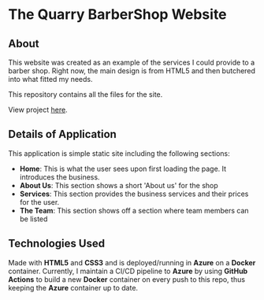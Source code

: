 # The Quarry BarberShop Website

## About
This website was created as an example of the services I could provide to a barber shop. Right now, the main design is from HTML5 and then butchered into what fitted my needs.

This repository contains all the files for the site.

View project [here](https://quarrywebapp.azurewebsites.net/).

## Details of Application
This application is simple static site including the following sections:
- **Home**: This is what the user sees upon first loading the page. It introduces the business.
- **About Us**: This section shows a short 'About us' for the shop
- **Services**: This section provides the business services and their prices for the user.
- **The Team**: This section shows off a section where team members can be listed

## Technologies Used
Made with **HTML5** and **CSS3** and is deployed/running in **Azure** on a **Docker** container. Currently, I maintain a CI/CD pipeline to **Azure** by using **GitHub Actions** to build a new **Docker** container on every push to this repo, thus keeping the **Azure** container up to date.
